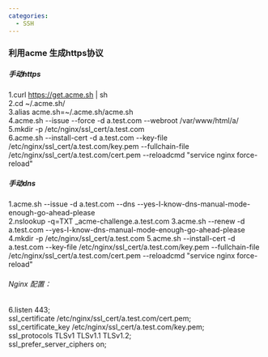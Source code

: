 ```yaml
---
categories:
  - SSH
---
```

### 利用acme 生成https协议

##### 手动https
1.curl  https://get.acme.sh | sh  
2.cd ~/.acme.sh/  
3.alias acme.sh=~/.acme.sh/acme.sh  
4.acme.sh --issue --force  -d a.test.com --webroot /var/www/html/a/  
5.mkdir -p /etc/nginx/ssl_cert/a.test.com  
6.acme.sh --install-cert -d a.test.com --key-file /etc/nginx/ssl_cert/a.test.com/key.pem --fullchain-file /etc/nginx/ssl_cert/a.test.com/cert.pem --reloadcmd     "service nginx force-reload"

##### 手动dns
1.acme.sh --issue -d a.test.com --dns --yes-I-know-dns-manual-mode-enough-go-ahead-please  
2.nslookup -q=TXT _acme-challenge.a.test.com 
3.acme.sh --renew -d a.test.com --yes-I-know-dns-manual-mode-enough-go-ahead-please  
4.mkdir -p /etc/nginx/ssl_cert/a.test.com 
5.acme.sh --install-cert -d a.test.com --key-file /etc/nginx/ssl_cert/a.test.com/key.pem --fullchain-file /etc/nginx/ssl_cert/a.test.com/cert.pem --reloadcmd     "service nginx force-reload"  
###### Nginx 配置：
6.listen 443;  
  ssl_certificate /etc/nginx/ssl_cert/a.test.com/cert.pem;  
  ssl_certificate_key /etc/nginx/ssl_cert/a.test.com/key.pem;  
  ssl_protocols TLSv1 TLSv1.1 TLSv1.2;  
  ssl_prefer_server_ciphers on;  